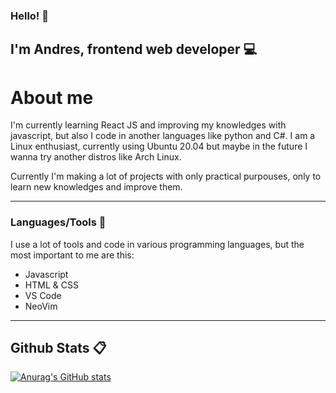 ### Hello! 👋

## I'm Andres, frontend web developer 💻

# About me

I'm currently learning React JS and improving my knowledges with javascript, but also I code in another languages like python and C#.
I am a Linux enthusiast, currently using Ubuntu 20.04 but maybe in the future I wanna try another distros like Arch Linux. 

Currently I'm making a lot of projects with only practical purpouses, only to learn new knowledges and improve them.
<hr />

### Languages/Tools 🔧

I use a lot of tools and code in various programming languages, but the most important to me are this:

- Javascript
- HTML & CSS
- VS Code
- NeoVim

<hr />

## Github Stats 📋

[![Anurag's GitHub stats](https://github-readme-stats.vercel.app/api?username=AndresBz-Dev&theme=dark)](https://github.com/anuraghazra/github-readme-stats)

